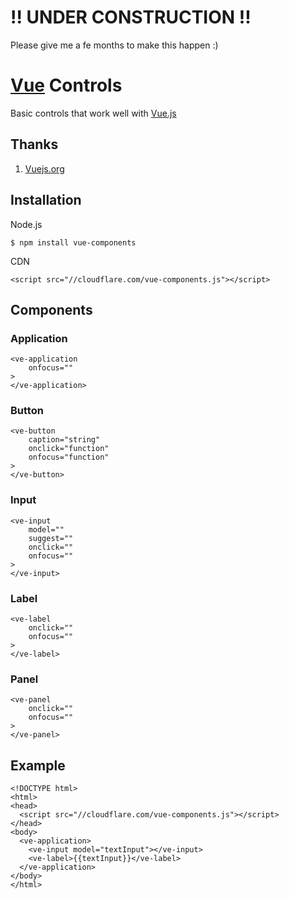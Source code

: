 # !! UNDER CONSTRUCTION !!
Please give me a fe months to make this happen :)

# [Vue][0] Controls
Basic controls that work well with [Vue.js][0]

## Thanks
1. [Vuejs.org][0]

## Installation

Node.js
```
$ npm install vue-components
```

CDN
```
<script src="//cloudflare.com/vue-components.js"></script>
```

## Components

### Application
```
<ve-application
    onfocus=""
>
</ve-application>
```

### Button
```
<ve-button
    caption="string"
    onclick="function"
    onfocus="function"
>
</ve-button>
```

### Input
```
<ve-input
    model=""
    suggest=""
    onclick=""
    onfocus=""
>
</ve-input>
```

### Label
```
<ve-label
    onclick=""
    onfocus=""
>
</ve-label>
```

### Panel
```
<ve-panel
    onclick=""
    onfocus=""
>
</ve-panel>
```

## Example
```
<!DOCTYPE html>
<html>
<head>
  <script src="//cloudflare.com/vue-components.js"></script>
</head>
<body>
  <ve-application>
    <ve-input model="textInput"></ve-input>
    <ve-label>{{textInput}}</ve-label>
  </ve-application>
</body>
</html>
```
[0]: http://vuejs.org
